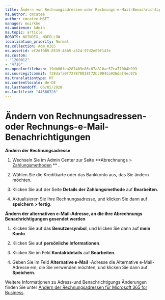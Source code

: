 ```yaml
---
title: Ändern von Rechnungsadressen-oder Rechnungs-e-Mail-Benachrichtigungen
ms.author: cmcatee
author: cmcatee-MSFT
manager: mnirkhe
ms.audience: Admin
ms.topic: article
ROBOTS: NOINDEX, NOFOLLOW
localization_priority: Normal
ms.collection: Adm_O365
ms.assetid: ef2df989-8539-48b5-a324-97d2e09f14fe
ms.custom:
- "1200012"
- "4716"
ms.openlocfilehash: 19db06fea287409e86c67a810ac57ca77004b993
ms.sourcegitcommit: f28dafa0f727870038f72bc904da926daf4ec07b
ms.translationtype: MT
ms.contentlocale: de-DE
ms.lasthandoff: 06/05/2020
ms.locfileid: "44580728"
---
```

# <a name="change-billing-address-or-billing-email-notifications"></a>Ändern von Rechnungsadressen-oder Rechnungs-e-Mail-Benachrichtigungen

**Ändern der Rechnungsadresse**

1. Wechseln Sie im Admin Center zur Seite **Abrechnungs > [Zahlungsmethoden](https://go.microsoft.com/fwlink/p/?linkid=2018806) ** .

2. Wählen Sie die Kreditkarte oder das Bankkonto aus, das Sie ändern möchten.

3. Klicken Sie auf der Seite **Details der Zahlungsmethode** auf **Bearbeiten**.

4. Aktualisieren Sie Ihre Rechnungsadresse, und klicken Sie dann auf **speichern > fertig**.

**Ändern der alternativen e-Mail-Adresse, an die ihre Abrechnungs Benachrichtigungen gesendet werden** 

1. Klicken Sie auf das **Benutzersymbol**, und klicken Sie dann auf **mein Konto**.

2. Klicken Sie auf **persönliche Informationen**.

3. Klicken Sie im Feld **Kontaktdetails** auf **Bearbeiten**.

4. Geben Sie im Feld **Alternative e-Mail** -Adresse die Alternative e-Mail-Adresse ein, die Sie verwenden möchten, und klicken Sie dann auf **Speichern**.

Weitere Informationen zu Adress-und Benachrichtigungs Änderungen finden Sie unter [Ändern der Rechnungsadressen für Microsoft 365 for Business](https://docs.microsoft.com/microsoft-365/commerce/billing-and-payments/change-your-billing-addresses?view=o365-worldwide).
